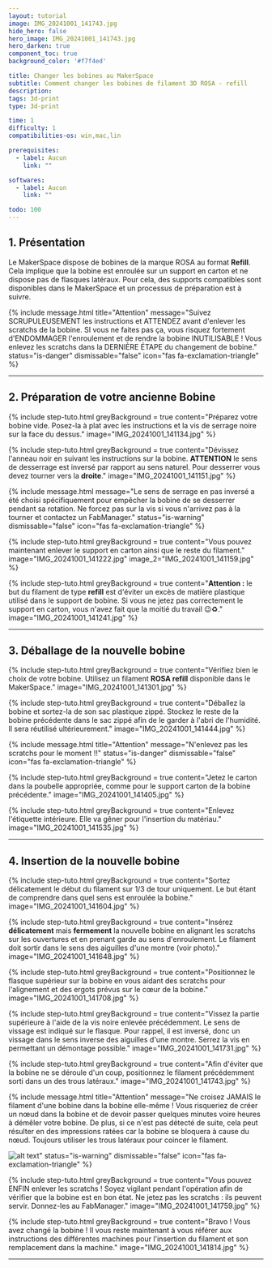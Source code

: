 ```yaml
---
layout: tutorial
image: IMG_20241001_141743.jpg
hide_hero: false
hero_image: IMG_20241001_141743.jpg
hero_darken: true
component_toc: true
background_color: '#f7f4ed'

title: Changer les bobines au MakerSpace
subtitle: Comment changer les bobines de filament 3D ROSA - refill 
description: 
tags: 3d-print
type: 3d-print

time: 1
difficulty: 1
compatibilities-os: win,mac,lin

prerequisites:
  - label: Aucun
    link: ""

softwares: 
  - label: Aucun
    link: ""

todo: 100
---
```


## 1. Présentation

Le MakerSpace dispose de bobines de la marque ROSA au format **Refill**. Cela implique que la bobine est enroulée sur un support en carton et ne dispose pas de flasques latéraux. Pour cela, des supports compatibles sont disponibles dans le MakerSpace et un processus de préparation est à suivre.

{% include message.html title="Attention" message="Suivez SCRUPULEUSEMENT les instructions et ATTENDEZ avant d'enlever les scratchs de la bobine. SI vous ne faites pas ça, vous risquez fortement d'ENDOMMAGER l'enroulement et de rendre la bobine INUTILISABLE !
Vous enlevez les scratchs dans la DERNIÈRE ÉTAPE du changement de bobine."
status="is-danger" dismissable="false" icon="fas fa-exclamation-triangle" %}

---

## 2. Préparation de votre ancienne Bobine

{% include step-tuto.html 
greyBackground = true
content="Préparez votre bobine vide. Posez-la à plat avec les instructions et la vis de serrage noire sur la face du dessus." 
image="IMG_20241001_141134.jpg" %}

{% include step-tuto.html 
greyBackground = true
content="Dévissez l'anneau noir en suivant les instructions sur la bobine. **ATTENTION** le sens de desserrage est inversé par rapport au sens naturel. Pour desserrer vous devez tourner vers la **droite**." 
image="IMG_20241001_141151.jpg" %}

{% include message.html message="Le sens de serrage en pas inversé a été choisi spécifiquement pour empêcher la bobine de se desserrer pendant sa rotation. Ne forcez pas sur la vis si vous n'arrivez pas à la tourner et contactez un FabManager."
status="is-warning" dismissable="false" icon="fas fa-exclamation-triangle" %}

{% include step-tuto.html 
greyBackground = true
content="Vous pouvez maintenant enlever le support en carton ainsi que le reste du filament." 
image="IMG_20241001_141222.jpg"
image_2="IMG_20241001_141159.jpg" %}

{% include step-tuto.html 
greyBackground = true
content="**Attention :** le but du filament de type **refill** est d'éviter un excès de matière plastique utilisé dans le support de bobine. Si vous ne jetez pas correctement le support en carton, vous n'avez fait que la moitié du travail 😉♻." 
image="IMG_20241001_141241.jpg" %}

---

## 3. Déballage de la nouvelle bobine

{% include step-tuto.html 
greyBackground = true
content="Vérifiez bien le choix de votre bobine. Utilisez un filament **ROSA refill** disponible dans le MakerSpace." 
image="IMG_20241001_141301.jpg" %}

{% include step-tuto.html 
greyBackground = true
content="Déballez la bobine et sortez-la de son sac plastique zippé. Stockez le reste de la bobine précédente dans le sac zippé afin de le garder à l'abri de l'humidité. Il sera réutilisé ultérieurement." 
image="IMG_20241001_141444.jpg" %}

{% include message.html title="Attention" message="N'enlevez pas les scratchs pour le moment !!"
status="is-danger" dismissable="false" icon="fas fa-exclamation-triangle" %}

{% include step-tuto.html 
greyBackground = true
content="Jetez le carton dans la poubelle appropriée, comme pour le support carton de la bobine précédente." 
image="IMG_20241001_141405.jpg" %}

{% include step-tuto.html 
greyBackground = true
content="Enlevez l'étiquette intérieure. Elle va gêner pour l'insertion du matériau." 
image="IMG_20241001_141535.jpg" %}

---

## 4. Insertion de la nouvelle bobine

{% include step-tuto.html 
greyBackground = true
content="Sortez délicatement le début du filament sur 1/3 de tour uniquement. Le but étant de comprendre dans quel sens est enroulée la bobine." 
image="IMG_20241001_141604.jpg" %}

{% include step-tuto.html 
greyBackground = true
content="Insérez **délicatement** mais **fermement** la nouvelle bobine en alignant les scratchs sur les ouvertures et en prenant garde au sens d'enroulement. Le filament doit sortir dans le sens des aiguilles d'une montre (voir photo)." 
image="IMG_20241001_141648.jpg" %}

{% include step-tuto.html 
greyBackground = true
content="Positionnez le flasque supérieur sur la bobine en vous aidant des scratchs pour l'alignement et des ergots prévus sur le cœur de la bobine." 
image="IMG_20241001_141708.jpg" %}

{% include step-tuto.html 
greyBackground = true
content="Vissez la partie supérieure à l'aide de la vis noire enlevée précédemment. Le sens de vissage est indiqué sur le flasque. Pour rappel, il est inversé, donc un vissage dans le sens inverse des aiguilles d'une montre. Serrez la vis en permettant un démontage possible." 
image="IMG_20241001_141731.jpg" %}

{% include step-tuto.html 
greyBackground = true
content="Afin d'éviter que la bobine ne se déroule d'un coup, positionnez le filament précédemment sorti dans un des trous latéraux." 
image="IMG_20241001_141743.jpg" %}

{% include message.html title="Attention" message="Ne croisez JAMAIS le filament d'une bobine dans la bobine elle-même ! Vous risqueriez de créer un nœud dans la bobine et de devoir passer quelques minutes voire heures à démêler votre bobine. De plus, si ce n'est pas détecté de suite, cela peut résulter en des impressions ratées car la bobine se bloquera à cause du nœud. Toujours utiliser les trous latéraux pour coincer le filament.

![alt text](IMG_20241001_141747.jpg)"
status="is-warning" dismissable="false" icon="fas fa-exclamation-triangle" %}

{% include step-tuto.html 
greyBackground = true
content="Vous pouvez ENFIN enlever les scratchs ! Soyez vigilant pendant l'opération afin de vérifier que la bobine est en bon état. Ne jetez pas les scratchs : ils peuvent servir. Donnez-les au FabManager." 
image="IMG_20241001_141759.jpg" %}

{% include step-tuto.html 
greyBackground = true
content="Bravo ! Vous avez changé la bobine ! Il vous reste maintenant à vous référer aux instructions des différentes machines pour l'insertion du filament et son remplacement dans la machine." 
image="IMG_20241001_141814.jpg" %}

---
